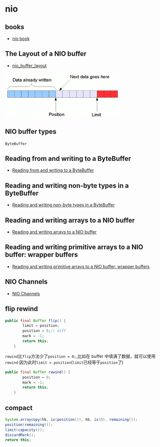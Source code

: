 # nio

## books

- [nio book](https://github.com/web1992/books/tree/master/java-nio)

## The Layout of a NIO buffer

- [nio_buffer_layout](https://www.javamex.com/tutorials/io/nio_buffer_layout.shtml)

![NioBuffer](./images/NioBuffer.png)

## NIO buffer types

`ByteBuffer`

## Reading from and writing to a ByteBuffer

- [Reading from and writing to a ByteBuffer](https://www.javamex.com/tutorials/io/bytebuffer_reading_writing.shtml)

## Reading and writing non-byte types in a ByteBuffer

- [Reading and writing non-byte types in a ByteBuffer](https://www.javamex.com/tutorials/io/bytebuffer_reading_writing_data_types.shtml)

## Reading and writing arrays to a NIO buffer

- [Reading and writing arrays to a NIO buffer](https://www.javamex.com/tutorials/io/nio_buffers_arrays.shtml)

## Reading and writing primitive arrays to a NIO buffer: wrapper buffers

- [Reading and writing primitive arrays to a NIO buffer: wrapper buffers](https://www.javamex.com/tutorials/io/nio_buffers_arrays_2.shtml)

## NIO Channels

- [NIO Channels](https://www.javamex.com/tutorials/io/nio_channels.shtml)

## flip rewind

```java
public final Buffer flip() {
        limit = position;
        position = 0;// diff
        mark = -1;
        return this;
    }
```

`rewind`比`flip`方法少了`position = 0;`,比如在 buffer 中填满了数据，就可以使用`rewind`
因为此时`limit = position`(`limit`已经等于`position`了)

```java
public final Buffer rewind() {
        position = 0;
        mark = -1;
        return this;
    }
```

## compact

```java
System.arraycopy(hb, ix(position()), hb, ix(0), remaining());
position(remaining());
limit(capacity());
discardMark();
return this;
```
